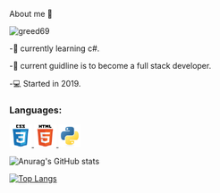 About me 👤
<p align="left"> <img src="https://komarev.com/ghpvc/?username=greed69&label=Profile%20views&color=0e75b6&style=flat" alt="greed69" /> </p>


-🌱 currently learning c#.

-🏹 current guidline is to become a full stack developer.

-💻 Started in 2019.

<h3 align="left">Languages:</h3>
<p align="left"> <a href="https://www.w3schools.com/css/" target="_blank"> <img src="https://raw.githubusercontent.com/devicons/devicon/master/icons/css3/css3-original-wordmark.svg" alt="css3" width="40" height="40"/> </a> <a href="https://www.w3.org/html/" target="_blank"> <img src="https://raw.githubusercontent.com/devicons/devicon/master/icons/html5/html5-original-wordmark.svg" alt="html5" width="40" height="40"/> </a> <a href="https://www.python.org" target="_blank"> <img src="https://raw.githubusercontent.com/devicons/devicon/master/icons/python/python-original.svg" alt="python" width="40" height="40"/> </a> </p>




![Anurag's GitHub stats](https://github-readme-stats.vercel.app/api?username=greedalbadi&show_icons=true&theme=radical)

[![Top Langs](https://github-readme-stats.vercel.app/api/top-langs/?username=greedalbadi&layout=compact&theme=radical)](https://github.com/anuraghazra/github-readme-stats)

